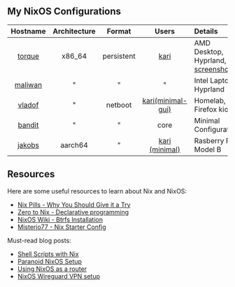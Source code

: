 ## My NixOS Configurations
| Hostname | Architecture | Format       | Users | Details
| :-:       |  :-:    | :-:          | :-:   | :-
[torque](nixosConfigurations/torque/default.nix)   | x86_64  | persistent | [kari](home-manager/users/kari/default.nix)              | AMD Desktop, Hyprland, [screenshot](https://raw.githubusercontent.com/tupakkatapa/nix-config/main/nixosConfigurations/torque/screenshot.png)
[maliwan](nixosConfigurations/maliwan/default.nix) | "       | "          | "                                                        | Intel Laptop, Hyprland
[vladof](nixosConfigurations/vladof/default.nix)   | "       | netboot    | [kari(minimal-gui)](home-manager/users/kari/minimal.nix) | Homelab, Firefox kiosk
[bandit](nixosConfigurations/bandit/default.nix)   | "       | "          | core                                                     | Minimal Configuration
[jakobs](nixosConfigurations/jakobs/default.nix)   | aarch64 | "          | [kari (minimal)](home-manager/users/kari/minimal.nix)    | Rasberry Pi 4 Model B


## Resources
Here are some useful resources to learn about Nix and NixOS:

- [Nix Pills - Why You Should Give it a Try](https://nixos.org/guides/nix-pills/why-you-should-give-it-a-try.html)
- [Zero to Nix - Declarative programming](https://zero-to-nix.com/concepts/declarative)
- [NixOS Wiki - Btrfs Installation](https://nixos.wiki/wiki/Btrfs)
- [Misterio77 - Nix Starter Config](https://github.com/Misterio77/nix-starter-configs)

Must-read blog posts:

- [Shell Scripts with Nix](https://ertt.ca/nix/shell-scripts/)
- [Paranoid NixOS Setup](https://xeiaso.net/blog/paranoid-nixos-2021-07-18/)
- [Using NixOS as a router](https://francis.begyn.be/blog/nixos-home-router)
- [NixOS Wireguard VPN setup](https://alberand.com/nixos-wireguard-vpn.html)

